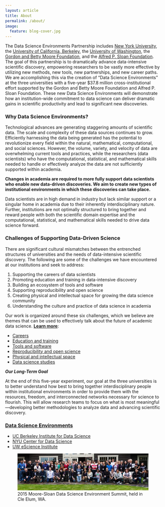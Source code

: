 ```yaml
---
layout: article
title: About
permalink: /about/
image:
  feature: blog-cover.jpg
---
```


The Data Science Environments Partnership includes [New York University](http://datascience.nyu.edu), the [University of California, Berkeley](http://datascience.berkeley.edu), the [University of Washington](http://escience.washington.edu), the [Gordon and Betty Moore Foundation](http://moore.org), and the [Alfred P. Sloan Foundation](http://sloan.org). The goal of this partnership is to dramatically advance data-intensive scientific discovery, empowering researchers to be vastly more effective by utilizing new methods, new tools, new partnerships, and new career paths. We are accomplishing this via the creation of “Data Science Environments” at the three universities with a five-year $37.8 million cross-institutional effort supported by the Gordon and Betty Moore Foundation and Alfred P. Sloan Foundation. These new Data Science Environments will demonstrate how an institution-wide commitment to data science can deliver dramatic gains in scientific productivity and lead to significant new discoveries.

### Why Data Science Environments?

Technological advances are generating staggering amounts of scientific data. The scale and complexity of these data sources continues to grow. Efficiently harnessing the data being generated has the potential to revolutionize every field within the natural, mathematical, computational, and social sciences. However, the volume, variety, and velocity of data are overwhelming current tools and practices, while the researchers (data scientists) who have the computational, statistical, and mathematical skills needed to handle or effectively analyze the data are not sufficiently supported within academia.

**Changes in academia are required to more fully support data scientists who enable new data-driven discoveries. We aim to create new types of institutional environments in which these discoveries can take place.**

Data scientists are in high demand in industry but lack similar support or a singular home in academia due to their inherently interdisciplinary nature. Further, institutions are not optimally structured to bring together and reward people with both the scientific domain expertise and the computational, statistical, and mathematical skills needed to drive data science forward. 

### Challenges of Supporting Data-Driven Science

There are significant cultural mismatches between the entrenched structures of universities and the needs of data-intensive scientific discovery. The following are some of the challenges we have encountered at our institutions and seek to address:

1. Supporting the careers of data scientists
2. Promoting education and training in data-intensive discovery
3. Building an ecosystem of tools and software
4. Supporting reproducibility and open science
5. Creating physical and intellectual space for growing the data science community
6. Understanding the culture and practice of data science in academia 

Our work is organized around these six challenges, which we believe are themes that can be used to effectively talk about the future of academic data science. **[Learn more](/themes)**: 

- [Careers](/themes/#careers)
- [Education and training](/themes/#education)
- [Tools and software](/themes/#tools)
- [Reproducibility and open science](/themes/#reproducibility)
- [Physical and intellectual space](/themes/#space)
- [Data science studies](/themes/#ethnography)

_**Our Long-Term Goal**_

At the end of this five-year experiment, our goal at the three universities is to better understand how best to bring together interdisciplinary people within institutional environments in order to provide them with the resources, freedom, and interconnected networks necessary for science to flourish. This will allow research teams to focus on what is most meaningful—developing better methodologies to analyze data and advancing scientific discovery.

### [Data Science Environments](/environments)

- [UC Berkeley Institute for Data Science](/ucb)
- [NYU Center for Data Science](/nyu)
- [UW eScience Institute](/uw)

<figure>
  <img src="/images/2015_summit.JPG" alt="MSDSE Group" width="600">
  <figcaption>2015 Moore-Sloan Data Science Environment Summit, held in Cle Elum, WA.</figcaption>
</figure>

